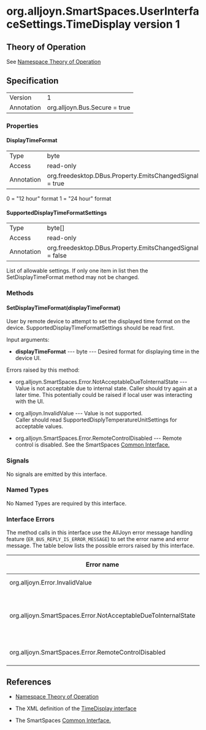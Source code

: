 # org.alljoyn.SmartSpaces.UserInterfaceSettings.TimeDisplay version 1

## Theory of Operation

See [Namespace Theory of Operation](UserInterfaceSettingsTheoryOfOperation)

## Specification

|                       |                                                                       |
|-----------------------|-----------------------------------------------------------------------|
| Version               | 1                                                                     |
| Annotation            | org.alljoyn.Bus.Secure = true                                         |

### Properties

#### DisplayTimeFormat

|                       |                                                                       |
|-----------------------|-----------------------------------------------------------------------|
| Type                  | byte                                                                  |
| Access                | read-only                                                             |
| Annotation            | org.freedesktop.DBus.Property.EmitsChangedSignal = true               |

0 = "12 hour" format
1 = "24 hour" format

#### SupportedDisplayTimeFormatSettings

|                       |                                                                       |
|-----------------------|-----------------------------------------------------------------------|
| Type                  | byte[]                                                                |
| Access                | read-only                                                             |
| Annotation            | org.freedesktop.DBus.Property.EmitsChangedSignal = false              |

List of allowable settings.  If only one item in list then the 
SetDisplayTimeFormat method may not be changed.

### Methods

#### SetDisplayTimeFormat(displayTimeFormat)

User by remote device to attempt to set the displayed time format on the 
device.  SupportedDisplayTimeFormatSettings should be read first.

Input arguments:

* **displayTimeFormat** --- byte --- Desired format for displaying time in the 
device UI.


Errors raised by this method:

* org.alljoyn.SmartSpaces.Error.NotAcceptableDueToInternalState 
--- Value is not acceptable due to internal state.  Caller should try again at a 
later time.  This potentially could be raised if local user was interacting with 
the UI.

* org.alljoyn.InvalidValue --- Value is not supported.  
Caller should read SupportedDisplyTemperatureUnitSettings for acceptable values.

* org.alljoyn.SmartSpaces.Error.RemoteControlDisabled --- 
Remote control is disabled.  See the SmartSpaces [Common Interface.](../org.alljoyn.SmartSpaces/Common-v1)

### Signals

No signals are emitted by this interface.

### Named Types

No Named Types are required by this interface.

### Interface Errors


The method calls in this interface use the AllJoyn error message handling feature
(`ER_BUS_REPLY_IS_ERROR_MESSAGE`) to set the error name and error message. The table
below lists the possible errors raised by this interface.

| Error name                                                    | Error message                                 |
|---------------------------------------------------------------|-----------------------------------------------|
| org.alljoyn.Error.InvalidValue                                | Value not supported                           |
| org.alljoyn.SmartSpaces.Error.NotAcceptableDueToInternalState | Value is not acceptable due to internal state |
| org.alljoyn.SmartSpaces.Error.RemoteControlDisabled           | Remote control is disabled |



## References

* [Namespace Theory of Operation](UserInterfaceSettingsTheoryOfOperation)

* The XML definition of the [TimeDisplay interface](TimeDisplay-v1.xml)

* The SmartSpaces [Common Interface.](../org.alljoyn.SmartSpaces/Common-v1)
